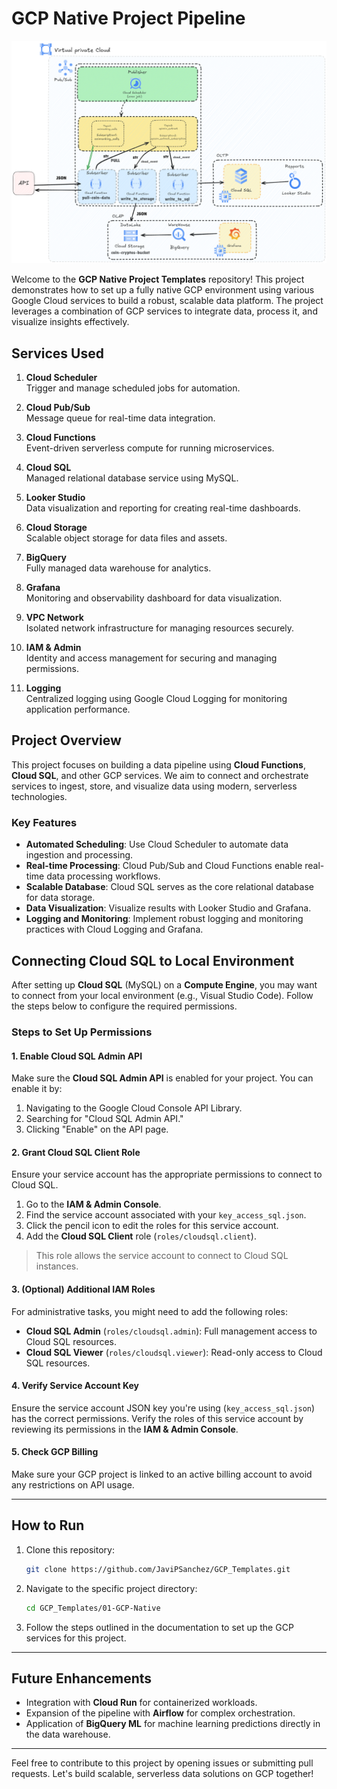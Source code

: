 # GCP Native Project Pipeline

![Image](../assets/gcp-native.png "GCP Professional Engineer Projects")

Welcome to the **GCP Native Project Templates** repository! This project demonstrates how to set up a fully native GCP environment using various Google Cloud services to build a robust, scalable data platform. The project leverages a combination of GCP services to integrate data, process it, and visualize insights effectively.

## Services Used

1. **Cloud Scheduler**  
   Trigger and manage scheduled jobs for automation.
2. **Cloud Pub/Sub**  
   Message queue for real-time data integration.

3. **Cloud Functions**  
   Event-driven serverless compute for running microservices.

4. **Cloud SQL**  
   Managed relational database service using MySQL.

5. **Looker Studio**  
   Data visualization and reporting for creating real-time dashboards.

6. **Cloud Storage**  
   Scalable object storage for data files and assets.

7. **BigQuery**  
   Fully managed data warehouse for analytics.

8. **Grafana**  
   Monitoring and observability dashboard for data visualization.

9. **VPC Network**  
   Isolated network infrastructure for managing resources securely.

10. **IAM & Admin**  
    Identity and access management for securing and managing permissions.

11. **Logging**  
    Centralized logging using Google Cloud Logging for monitoring application performance.

## Project Overview

This project focuses on building a data pipeline using **Cloud Functions**, **Cloud SQL**, and other GCP services. We aim to connect and orchestrate services to ingest, store, and visualize data using modern, serverless technologies.

### Key Features

- **Automated Scheduling**: Use Cloud Scheduler to automate data ingestion and processing.
- **Real-time Processing**: Cloud Pub/Sub and Cloud Functions enable real-time data processing workflows.
- **Scalable Database**: Cloud SQL serves as the core relational database for data storage.
- **Data Visualization**: Visualize results with Looker Studio and Grafana.
- **Logging and Monitoring**: Implement robust logging and monitoring practices with Cloud Logging and Grafana.

## Connecting Cloud SQL to Local Environment

After setting up **Cloud SQL** (MySQL) on a **Compute Engine**, you may want to connect from your local environment (e.g., Visual Studio Code). Follow the steps below to configure the required permissions.

### Steps to Set Up Permissions

#### 1. Enable Cloud SQL Admin API

Make sure the **Cloud SQL Admin API** is enabled for your project. You can enable it by:

1. Navigating to the Google Cloud Console API Library.
2. Searching for "Cloud SQL Admin API."
3. Clicking "Enable" on the API page.

#### 2. Grant Cloud SQL Client Role

Ensure your service account has the appropriate permissions to connect to Cloud SQL.

1. Go to the **IAM & Admin Console**.
2. Find the service account associated with your `key_access_sql.json`.
3. Click the pencil icon to edit the roles for this service account.
4. Add the **Cloud SQL Client** role (`roles/cloudsql.client`).

> This role allows the service account to connect to Cloud SQL instances.

#### 3. (Optional) Additional IAM Roles

For administrative tasks, you might need to add the following roles:

- **Cloud SQL Admin** (`roles/cloudsql.admin`): Full management access to Cloud SQL resources.
- **Cloud SQL Viewer** (`roles/cloudsql.viewer`): Read-only access to Cloud SQL resources.

#### 4. Verify Service Account Key

Ensure the service account JSON key you're using (`key_access_sql.json`) has the correct permissions. Verify the roles of this service account by reviewing its permissions in the **IAM & Admin Console**.

#### 5. Check GCP Billing

Make sure your GCP project is linked to an active billing account to avoid any restrictions on API usage.

---

## How to Run

1. Clone this repository:
   ```bash
   git clone https://github.com/JaviPSanchez/GCP_Templates.git
   ```
2. Navigate to the specific project directory:

   ```bash
   cd GCP_Templates/01-GCP-Native
   ```

3. Follow the steps outlined in the documentation to set up the GCP services for this project.

---

## Future Enhancements

- Integration with **Cloud Run** for containerized workloads.
- Expansion of the pipeline with **Airflow** for complex orchestration.
- Application of **BigQuery ML** for machine learning predictions directly in the data warehouse.

---

Feel free to contribute to this project by opening issues or submitting pull requests. Let's build scalable, serverless data solutions on GCP together!
